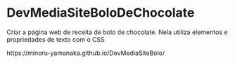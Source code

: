 # DevMediaSiteBoloDeChocolate
<p>Criar a página web de receita de bolo de chocolate. Nela utiliza elementos e propriedades de texto com o CSS</p>
<p>https://minoru-yamanaka.github.io/DevMediaSiteBolo/</p>
